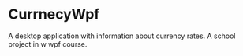 # CurrnecyWpf
A desktop application with information about currency rates. A school project in w wpf course.
